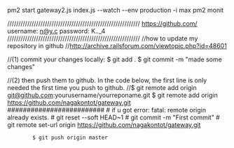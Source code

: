 pm2 start gateway2.js index.js --watch --env production -i max
pm2 monit

////////////////////////////////////////////////////////////
https://github.com/
	username:	n@y.c
	password:	K.._4
////////////////////////////////////////////////////////////
//how to update my repository in github	
//http://archive.railsforum.com/viewtopic.php?id=48601
	
//(1) commit your changes locally:
			$ git add .
			$ git commit -m "made some changes"
	
//(2) then push them to github. In the code below, the first line is only needed the first time you push to github.
			//$ git remote add origin git@github.com:yourusername/yourreponame.git
			$ git remote add origin https://github.com/nagakontot/gateway.git
			#########################
			# if u got error: fatal: remote origin already exists.
			# git reset --soft HEAD~1
			# git commit -m "First commit"
			# git remote set-url origin https://github.com/nagakontot/gateway.git
			
			$ git push origin master